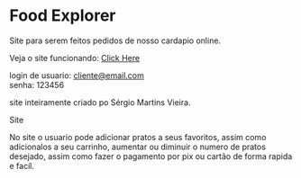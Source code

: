 


# Food Explorer
Site para serem feitos pedidos de nosso cardapio online.

Veja o site funcionando: [Click Here](https://projeto-food-explorer.netlify.app)

login de usuario: cliente@email.com  
senha: 123456

site inteiramente criado po Sérgio Martins Vieira.



Site

No site o usuario pode adicionar pratos a seus favoritos, assim como adicionalos a seu carrinho, aumentar ou diminuir o numero de pratos desejado,
assim como fazer o pagamento por pix ou cartão de forma rapida e facíl. 